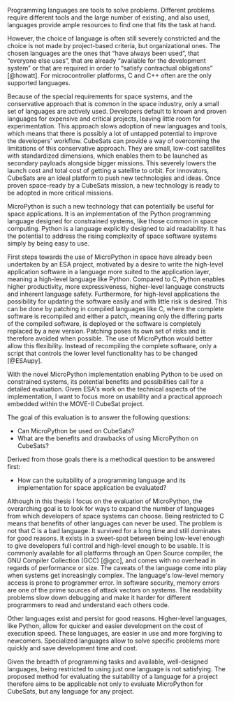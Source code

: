 Programming languages are tools to solve problems. Different problems require different tools and the large number of existing, and also used, languages provide ample resources to find one that fits the task at hand.

However, the choice of language is often still severely constricted and the choice is not made by project-based criteria, but organizational ones. The chosen languages are the ones that “have always been used”, that “everyone else uses”, that are already “available for the development system” or that are required in order to “satisfy contractual obligations” [@howatt]. For microcontroller platforms, C and C++ often are the only supported languages.

Because of the special requirements for space systems, and the conservative approach that is common in the space industry, only a small set of languages are actively used. Developers default to known and proven languages for expensive and critical projects, leaving little room for experimentation. This approach slows adoption of new languages and tools, which means that there is possibly a lot of untapped potential to improve the developers' workflow.
CubeSats can provide a way of overcoming the limitations of this conservative approach. They are small, low-cost satellites with standardized dimensions, which enables them to be launched as secondary payloads alongside bigger missions. This severely lowers the launch cost and total cost of getting a satellite to orbit. For innovators, CubeSats are an ideal platform to push new technologies and ideas. Once proven space-ready by a CubeSats mission, a new technology is ready to be adopted in more critical missions.

MicroPython is such a new technology that can potentially be useful for space applications. It is an implementation of the Python programming language designed for constrained systems, like those common in space
computing. Python is a language explicitly designed to aid readability. It has the potential to address the rising complexity of space software systems simply by being easy to use.

First steps towards the use of MicroPython in space have already been
undertaken by an ESA project, motivated by a desire to write the
high-level application software in a language more suited to the
application layer, meaning a high-level language like Python. Compared
to C, Python enables higher productivity, more expressiveness,
higher-level language constructs and inherent language safety. Furthermore, for high-level applications the possibility for updating the software easily and with little risk is desired. This can be done by patching in compiled languages like C, where the complete software is recompiled and either a patch, meaning only the differing parts of the compiled software, is deployed or the software is completely replaced by a new version. Patching poses its own set of risks and is therefore avoided when possible. The use of MicroPython would better allow this flexibility. Instead of recompiling the complete software, only a script that controls the lower level functionality has to be changed [@ESAupy].

With the novel MicroPython implementation enabling Python to be used on constrained systems, its potential benefits and possibilities call for a
detailed evaluation. Given ESA's work on the technical aspects of the implementation, I want to focus more on usability and a practical approach embedded within the MOVE-II CubeSat project.

The goal of this evaluation is to answer the following questions:

* Can MicroPython be used on CubeSats?
* What are the benefits and drawbacks of using MicroPython on CubeSats?

Derived from those goals there is a methodical question to be answered first:

* How can the suitability of a programming language and its implementation for space application be evaluated?

Although in this thesis I focus on the evaluation of MicroPython, the overarching goal is to look for ways to expand the number of languages from which developers of space systems can choose. Being restricted to C means that benefits of other languages can never be used. The problem is not that C is a bad language. It survived for a long time and still dominates for good reasons. It exists in a sweet-spot between being low-level enough to give developers full control and high-level enough to be usable. It is commonly available for all platforms through an Open Source compiler, the GNU Compiler Collection (GCC) [@gcc], and comes with no overhead in regards of performance or size. The caveats of the language come into play when systems get increasingly complex. The language's low-level memory access is prone to programmer error. In software security, memory errors are one of the prime sources of attack vectors on systems. The readability problems slow down debugging and make it harder for different programmers to read and understand each others code.

Other languages exist and persist for good reasons. Higher-level languages, like Python, allow for quicker and easier development on the cost of execution speed. These languages, are easier in use and more forgiving to newcomers. Specialized languages allow to solve specific problems more quickly and save development time and cost.

Given the breadth of programming tasks and available, well-designed languages, being restricted to using just one language is not satisfying. The proposed method for evaluating the suitability of a language for a project therefore aims to be applicable not only to evaluate MicroPython for CubeSats, but any language for any project.
